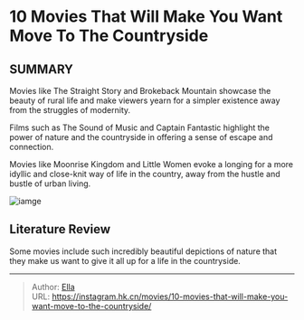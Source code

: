 # 10 Movies That Will Make You Want Move To The Countryside


## SUMMARY 



Movies like The Straight Story and Brokeback Mountain showcase the beauty of rural life and make viewers yearn for a simpler existence away from the struggles of modernity.

Films such as The Sound of Music and Captain Fantastic highlight the power of nature and the countryside in offering a sense of escape and connection.

Movies like Moonrise Kingdom and Little Women evoke a longing for a more idyllic and close-knit way of life in the country, away from the hustle and bustle of urban living.



![iamge](https://static1.srcdn.com/wordpress/wp-content/uploads/2022/01/Suzy-and-Sam-in-Moonrise-Kingdom.jpg)

## Literature Review
Some movies include such incredibly beautiful depictions of nature that they make us want to give it all up for a life in the countryside.



---

> Author: [Ella](https://instagram.hk.cn/)  
> URL: https://instagram.hk.cn/movies/10-movies-that-will-make-you-want-move-to-the-countryside/  

